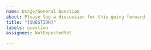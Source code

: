 ```yaml
---
name: Usage/General Question
about: Please log a discussion for this going forward
title: "[QUESTION]"
labels: question
assignees: NotExpectedYet

---
```




